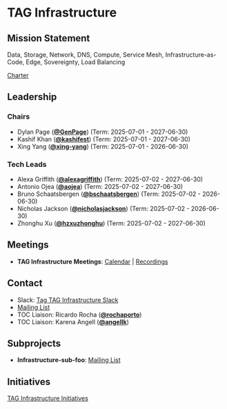 # TAG Infrastructure

## Mission Statement
Data, Storage, Network, DNS, Compute, Service Mesh, Infrastructure-as-Code, Edge, Sovereignty, Load Balancing


[Charter](./charter.md)

## Leadership
### Chairs
- Dylan Page (**[@GenPage](https://github.com/GenPage)**) (Term: 2025-07-01 - 2027-06-30)
- Kashif Khan (**[@kashifest](https://github.com/kashifest)**) (Term: 2025-07-01 - 2027-06-30)
- Xing Yang (**[@xing-yang](https://github.com/xing-yang)**) (Term: 2025-07-01 - 2026-06-30)
### Tech Leads
- Alexa Griffith (**[@alexagriffith](https://github.com/alexagriffith)**) (Term: 2025-07-02 - 2027-06-30)
- Antonio Ojea (**[@aojea](https://github.com/aojea)**) (Term: 2025-07-02 - 2027-06-30)
- Bruno Schaatsbergen (**[@bschaatsbergen](https://github.com/bschaatsbergen)**) (Term: 2025-07-02 - 2026-06-30)
- Nicholas Jackson (**[@nicholasjackson](https://github.com/nicholasjackson)**) (Term: 2025-07-02 - 2026-06-30)
- Zhonghu Xu (**[@hzxuzhonghu](https://github.com/hzxuzhonghu)**) (Term: 2025-07-02 - 2027-06-30)

## Meetings
- **TAG Infrastructure Meetings**: [Calendar](https://zoom-lfx.platform.linuxfoundation.org/meetings/tag-infrastructure?view=list) | [Recordings](https://www.youtube.com/@CNCFTAGInfrastructure)

## Contact
- Slack: [Tag TAG Infrastructure Slack](https://cloud-native.slack.com/archives/C08KBH3RA1K)
- [Mailing List](https://lists.cncf.io/g/cncf-tag-infrastructure)
- TOC Liaison: Ricardo Rocha (**[@rochaporto](https://github.com/rochaporto)**)
- TOC Liaison: Karena Angell (**[@angellk](https://github.com/angellk)**)

## Subprojects
- **Infrastructure-sub-foo**: [Mailing List](https://lists.cncf.io/g/cncf-tag-infrastructure)

## Initiatives
[TAG Infrastructure Initiatives](https://github.com/cncf/toc/issues?q=state%3Aopen%20label%3Akind%2Finitiative%20label%3Atag%2Finfrastructure)
